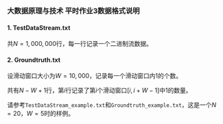 ### 大数据原理与技术 平时作业3数据格式说明

#### 1. TestDataStream.txt

共$N=1,000,000$行，每一行记录一个二进制流数据。



#### 2. Groundtruth.txt

设滑动窗口大小为$W=10,000$，记录每一个滑动窗口内1的个数。

共有$N-W+1$行，第$i$行记录了第$i$个滑动窗口$\left[i,i+W-1\right]$中1的数量。



请参考`TestDataStream_example.txt`和`Groundtruth_example.txt`，这是一个$N=20$，$W=5$时的样例。

